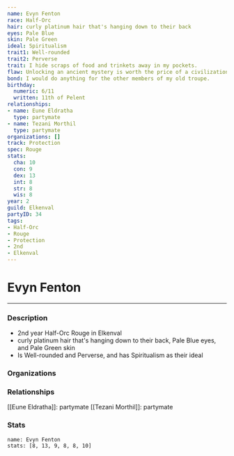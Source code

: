```yaml
---
name: Evyn Fenton
race: Half-Orc
hair: curly platinum hair that's hanging down to their back
eyes: Pale Blue
skin: Pale Green
ideal: Spiritualism
trait1: Well-rounded
trait2: Perverse
trait: I hide scraps of food and trinkets away in my pockets.
flaw: Unlocking an ancient mystery is worth the price of a civilization.
bond: I would do anything for the other members of my old troupe.
birthday:
  numeric: 6/11
  written: 11th of Pelent
relationships:
- name: Eune Eldratha
  type: partymate
- name: Tezani Morthil
  type: partymate
organizations: []
track: Protection
spec: Rouge
stats:
  cha: 10
  con: 9
  dex: 13
  int: 8
  str: 8
  wis: 8
year: 2
guild: Elkenval
partyID: 34
tags:
- Half-Orc
- Rouge
- Protection
- 2nd
- Elkenval
---
```

# Evyn Fenton
---
### Description
- 2nd year Half-Orc Rouge in Elkenval
- curly platinum hair that's hanging down to their back, Pale Blue eyes, and Pale Green skin
- Is Well-rounded and Perverse, and has Spiritualism as their ideal

### Organizations
### Relationships
[[Eune Eldratha]]: partymate
[[Tezani Morthil]]: partymate
### Stats
```statblock
name: Evyn Fenton
stats: [8, 13, 9, 8, 8, 10]
```